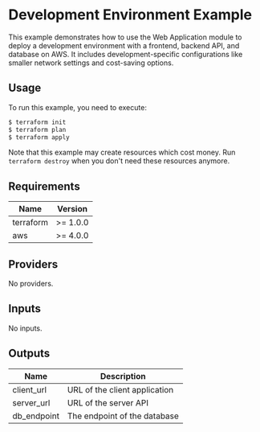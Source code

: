 # Development Environment Example

This example demonstrates how to use the Web Application module to deploy a development environment with a frontend, backend API, and database on AWS. It includes development-specific configurations like smaller network settings and cost-saving options.

## Usage

To run this example, you need to execute:

```bash
$ terraform init
$ terraform plan
$ terraform apply
```

Note that this example may create resources which cost money. Run `terraform destroy` when you don't need these resources anymore.

## Requirements

| Name | Version |
|------|---------|
| terraform | >= 1.0.0 |
| aws | >= 4.0.0 |

## Providers

No providers.

## Inputs

No inputs.

## Outputs

| Name | Description |
|------|-------------|
| client_url | URL of the client application |
| server_url | URL of the server API |
| db_endpoint | The endpoint of the database | 